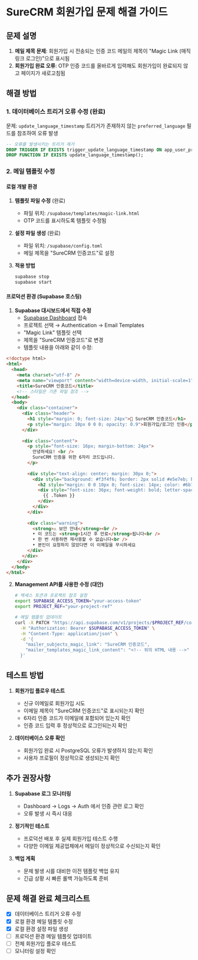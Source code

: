 # SureCRM 회원가입 문제 해결 가이드

## 문제 설명

1. **메일 제목 문제**: 회원가입 시 전송되는 인증 코드 메일의 제목이 "Magic Link (매직링크 로그인)"으로 표시됨
2. **회원가입 완료 오류**: OTP 인증 코드를 올바르게 입력해도 회원가입이 완료되지 않고 페이지가 새로고침됨

## 해결 방법

### 1. 데이터베이스 트리거 오류 수정 (완료)

문제: `update_language_timestamp` 트리거가 존재하지 않는 `preferred_language` 필드를 참조하여 오류 발생

```sql
-- 오류를 발생시키는 트리거 제거
DROP TRIGGER IF EXISTS trigger_update_language_timestamp ON app_user_profiles;
DROP FUNCTION IF EXISTS update_language_timestamp();
```

### 2. 메일 템플릿 수정

#### 로컬 개발 환경

1. **템플릿 파일 수정** (완료)
   - 파일 위치: `/supabase/templates/magic-link.html`
   - OTP 코드를 표시하도록 템플릿 수정됨

2. **설정 파일 생성** (완료)
   - 파일 위치: `/supabase/config.toml`
   - 메일 제목을 "SureCRM 인증코드"로 설정

3. **적용 방법**
   ```bash
   supabase stop
   supabase start
   ```

#### 프로덕션 환경 (Supabase 호스팅)

1. **Supabase 대시보드에서 직접 수정**
   - [Supabase Dashboard](https://supabase.com/dashboard) 접속
   - 프로젝트 선택 → Authentication → Email Templates
   - "Magic Link" 템플릿 선택
   - 제목을 "SureCRM 인증코드"로 변경
   - 템플릿 내용을 아래와 같이 수정:

```html
<!doctype html>
<html>
  <head>
    <meta charset="utf-8" />
    <meta name="viewport" content="width=device-width, initial-scale=1" />
    <title>SureCRM 인증코드</title>
    <!-- 스타일은 기존 파일 참조 -->
  </head>
  <body>
    <div class="container">
      <div class="header">
        <h1 style="margin: 0; font-size: 24px">🔐 SureCRM 인증코드</h1>
        <p style="margin: 10px 0 0 0; opacity: 0.9">회원가입/로그인 인증</p>
      </div>
      
      <div class="content">
        <p style="font-size: 16px; margin-bottom: 24px">
          안녕하세요! <br />
          SureCRM 인증을 위한 6자리 코드입니다.
        </p>
        
        <div style="text-align: center; margin: 30px 0;">
          <div style="background: #f3f4f6; border: 2px solid #e5e7eb; border-radius: 12px; padding: 30px 40px; display: inline-block;">
            <h2 style="margin: 0 0 10px 0; font-size: 14px; color: #6b7280; font-weight: 500;">인증 코드</h2>
            <div style="font-size: 36px; font-weight: bold; letter-spacing: 8px; color: #dc2626; font-family: 'Courier New', monospace;">
              {{ .Token }}
            </div>
          </div>
        </div>
        
        <div class="warning">
          <strong>⚠️ 보안 안내</strong><br />
          • 이 코드는 <strong>1시간 후 만료</strong>됩니다<br />
          • 한 번 사용하면 재사용할 수 없습니다<br />
          • 본인이 요청하지 않았다면 이 이메일을 무시하세요
        </div>
      </div>
    </div>
  </body>
</html>
```

2. **Management API를 사용한 수정 (대안)**
   ```bash
   # 액세스 토큰과 프로젝트 참조 설정
   export SUPABASE_ACCESS_TOKEN="your-access-token"
   export PROJECT_REF="your-project-ref"
   
   # 메일 템플릿 업데이트
   curl -X PATCH "https://api.supabase.com/v1/projects/$PROJECT_REF/config/auth" \
     -H "Authorization: Bearer $SUPABASE_ACCESS_TOKEN" \
     -H "Content-Type: application/json" \
     -d '{
       "mailer_subjects_magic_link": "SureCRM 인증코드",
       "mailer_templates_magic_link_content": "<!-- 위의 HTML 내용 -->"
     }'
   ```

## 테스트 방법

1. **회원가입 플로우 테스트**
   - 신규 이메일로 회원가입 시도
   - 이메일 제목이 "SureCRM 인증코드"로 표시되는지 확인
   - 6자리 인증 코드가 이메일에 포함되어 있는지 확인
   - 인증 코드 입력 후 정상적으로 로그인되는지 확인

2. **데이터베이스 오류 확인**
   - 회원가입 완료 시 PostgreSQL 오류가 발생하지 않는지 확인
   - 사용자 프로필이 정상적으로 생성되는지 확인

## 추가 권장사항

1. **Supabase 로그 모니터링**
   - Dashboard → Logs → Auth 에서 인증 관련 로그 확인
   - 오류 발생 시 즉시 대응

2. **정기적인 테스트**
   - 프로덕션 배포 후 실제 회원가입 테스트 수행
   - 다양한 이메일 제공업체에서 메일이 정상적으로 수신되는지 확인

3. **백업 계획**
   - 문제 발생 시를 대비한 이전 템플릿 백업 유지
   - 긴급 상황 시 빠른 롤백 가능하도록 준비

## 문제 해결 완료 체크리스트

- [x] 데이터베이스 트리거 오류 수정
- [x] 로컬 환경 메일 템플릿 수정
- [x] 로컬 환경 설정 파일 생성
- [ ] 프로덕션 환경 메일 템플릿 업데이트
- [ ] 전체 회원가입 플로우 테스트
- [ ] 모니터링 설정 확인